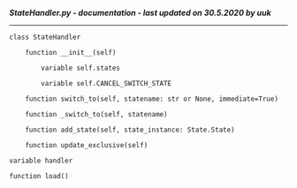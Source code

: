 ***StateHandler.py - documentation - last updated on 30.5.2020 by uuk***
___

    class StateHandler

        function __init__(self)

            variable self.states

            variable self.CANCEL_SWITCH_STATE

        function switch_to(self, statename: str or None, immediate=True)

        function _switch_to(self, statename)

        function add_state(self, state_instance: State.State)

        function update_exclusive(self)

    variable handler

    function load()